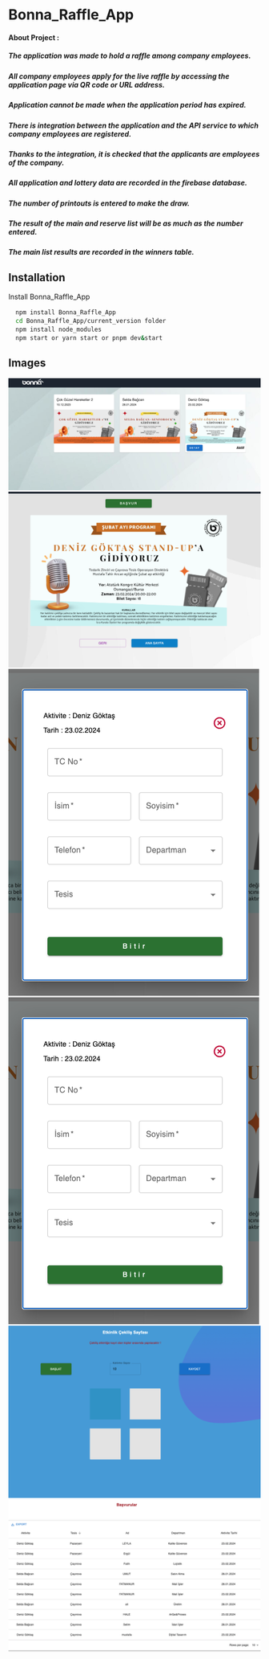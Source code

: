 # Bonna_Raffle_App

#### About Project : 
##### The application was made to hold a raffle among company employees.
##### All company employees apply for the live raffle by accessing the application page via QR code or URL address.
##### Application cannot be made when the application period has expired.
##### There is integration between the application and the API service to which company employees are registered.
##### Thanks to the integration, it is checked that the applicants are employees of the company.
##### All application and lottery data are recorded in the firebase database.
##### The number of printouts is entered to make the draw.
##### The result of the main and reserve list will be as much as the number entered.
##### The main list results are recorded in the winners table.



## Installation

Install Bonna_Raffle_App

```bash
  npm install Bonna_Raffle_App
  cd Bonna_Raffle_App/current_version folder
  npm install node_modules
  npm start or yarn start or pnpm dev&start
```

## Images

![](./pictures/homePage.png)
![](./pictures/detayPage.png)
![](./pictures/kayit.png)
![](./pictures/kayit.png)
![](./pictures/cekilis.png)
![](./pictures/basvurular.png)